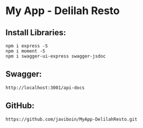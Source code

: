 # My App - Delilah Resto

## Install Libraries:
```
npm i express -S
npm i moment -S
npm i swagger-ui-express swagger-jsdoc
```
## Swagger:
```
http://localhost:3001/api-docs
```
## GitHub:
```
https://github.com/javiboin/MyApp-DelilahResto.git
```